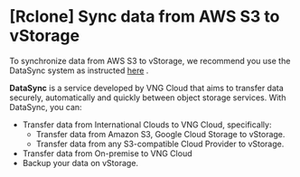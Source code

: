 # \[Rclone] Sync data from AWS S3 to vStorage

To synchronize data from AWS S3 to vStorage, we recommend you use the DataSync system as instructed [here](https://docs.vngcloud.vn/vng-cloud-document/v/vn/datasync/tinh-huong-su-dung/transfer-du-lieu-tu-amazon-s3-toi-vstorage) .

**DataSync** is a service developed by VNG Cloud that aims to transfer data securely, automatically and quickly between object storage services. With DataSync, you can:

* Transfer data from International Clouds to VNG Cloud, specifically:
  * Transfer data from Amazon S3, Google Cloud Storage to vStorage.
  * Transfer data from any S3-compatible Cloud Provider to vStorage.
* Transfer data from On-premise to VNG Cloud
* Backup your data on vStorage.
